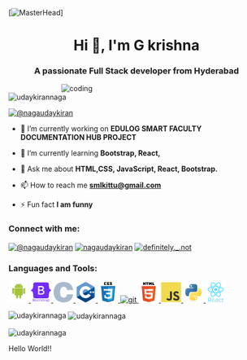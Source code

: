 [![MasterHead](https://repository-images.githubusercontent.com/588181932/e36ec678-7984-4cdd-8e4c-a3932772ff8e)]
<h1 align="center">Hi 👋, I'm G krishna</h1>
<h3 align="center">A passionate Full Stack developer from Hyderabad</h3>
<img align="right" width="400" alt="coding" src=https://repository-images.githubusercontent.com/462900780/0a10af70-6cbf-46df-9071-0ff586a3b1d6
<p align="left"> <img src="https://komarev.com/ghpvc/?username=udaykirannaga&label=Profile%20views&color=0e75b6&style=flat" alt="udaykirannaga" /> </p>

<p align="left"> <a href="https://x.com/11Kittu95607?t=UboFLnw9OJ8dT5B8NEKQ1w&s=09" target="blank"><img src="https://img.shields.io/twitter/follow/@nagaudaykiran?logo=twitter&style=for-the-badge" alt="@nagaudaykiran" /></a> </p>

- 🔭 I’m currently working on **EDULOG SMART FACULTY DOCUMENTATION HUB PROJECT**

- 🌱 I’m currently learning **Bootstrap, React,**

- 💬 Ask me about **HTML,CSS, JavaScript, React, Bootstrap.**

- 📫 How to reach me **smlkittu@gmail.com**

- ⚡ Fun fact **I am funny**

<h3 align="left">Connect with me:</h3>
<p align="left">
<a href="https://x.com/11Kittu95607?t=UboFLnw9OJ8dT5B8NEKQ1w&s=09" target="blank"><img align="center" src="https://raw.githubusercontent.com/rahuldkjain/github-profile-readme-generator/master/src/images/icons/Social/twitter.svg" alt="@nagaudaykiran" height="30" width="40" /></a>
<a href="https://www.linkedin.com/in/krishna1911?utm_source=share&utm_campaign=share_via&utm_content=profile&utm_medium=android_app" target="blank"><img align="center" src="https://raw.githubusercontent.com/rahuldkjain/github-profile-readme-generator/master/src/images/icons/Social/linked-in-alt.svg" alt="nagaudaykiran" height="30" width="40" /></a>
<a href="https://www.instagram.com/kanna___19___?igsh=b2s4cm96bXRjOXlu&utm_source=ig_contact_invite" target="blank"><img align="center" src="https://raw.githubusercontent.com/rahuldkjain/github-profile-readme-generator/master/src/images/icons/Social/instagram.svg" alt="definitely._.not" height="30" width="40" /></a>
</p>

<h3 align="left">Languages and Tools:</h3>
<p align="left"> <a href="https://developer.android.com" target="_blank" rel="noreferrer"> <img src="https://raw.githubusercontent.com/devicons/devicon/master/icons/android/android-original-wordmark.svg" alt="android" width="40" height="40"/> </a> <a href="https://getbootstrap.com" target="_blank" rel="noreferrer"> <img src="https://raw.githubusercontent.com/devicons/devicon/master/icons/bootstrap/bootstrap-plain-wordmark.svg" alt="bootstrap" width="40" height="40"/> </a> <a href="https://www.cprogramming.com/" target="_blank" rel="noreferrer"> <img src="https://raw.githubusercontent.com/devicons/devicon/master/icons/c/c-original.svg" alt="c" width="40" height="40"/> </a> <a href="https://www.w3schools.com/cpp/" target="_blank" rel="noreferrer"> <img src="https://raw.githubusercontent.com/devicons/devicon/master/icons/cplusplus/cplusplus-original.svg" alt="cplusplus" width="40" height="40"/> </a> <a href="https://www.w3schools.com/css/" target="_blank" rel="noreferrer"> <img src="https://raw.githubusercontent.com/devicons/devicon/master/icons/css3/css3-original-wordmark.svg" alt="css3" width="40" height="40"/> </a> <a href="https://git-scm.com/" target="_blank" rel="noreferrer"> <img src="https://www.vectorlogo.zone/logos/git-scm/git-scm-icon.svg" alt="git" width="40" height="40"/> </a> <a href="https://www.w3.org/html/" target="_blank" rel="noreferrer"> <img src="https://raw.githubusercontent.com/devicons/devicon/master/icons/html5/html5-original-wordmark.svg" alt="html5" width="40" height="40"/> </a> <a href="https://developer.mozilla.org/en-US/docs/Web/JavaScript" target="_blank" rel="noreferrer"> <img src="https://raw.githubusercontent.com/devicons/devicon/master/icons/javascript/javascript-original.svg" alt="javascript" width="40" height="40"/> </a> <a href="https://www.python.org" target="_blank" rel="noreferrer"> <img src="https://raw.githubusercontent.com/devicons/devicon/master/icons/python/python-original.svg" alt="python" width="40" height="40"/> </a> <a href="https://reactjs.org/" target="_blank" rel="noreferrer"> <img src="https://raw.githubusercontent.com/devicons/devicon/master/icons/react/react-original-wordmark.svg" alt="react" width="40" height="40"/> </a> </p>

<p><img align="left" src="https://github-readme-stats.vercel.app/api/top-langs?username=udaykirannaga&show_icons=true&locale=en&layout=compact" alt="udaykirannaga" /></p>

<p>&nbsp;<img align="center" src="https://github-readme-stats.vercel.app/api?username=udaykirannaga&show_icons=true&locale=en" alt="udaykirannaga" /></p>

<p><img align="center" src="https://github-readme-streak-stats.herokuapp.com/?user=udaykirannaga&" alt="udaykirannaga" /></p>
<p align="left">Hello World!!</p>


